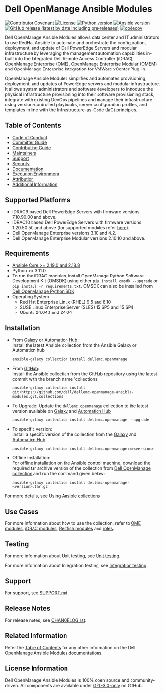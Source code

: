 # Dell OpenManage Ansible Modules

[![Contributor Covenant](https://img.shields.io/badge/Contributor%20Covenant-v2.1%20adopted-ff69b4.svg)](https://github.com/dell/dellemc-openmanage-ansible-modules/blob/collections/docs/CODE_OF_CONDUCT.md)
[![License](https://img.shields.io/github/license/dell/dellemc-openmanage-ansible-modules)](https://github.com/dell/dellemc-openmanage-ansible-modules/blob/collections/LICENSE)
[![Python version](https://img.shields.io/badge/python-3.11.12+-blue.svg)](https://www.python.org/downloads/)
[![Ansible version](https://img.shields.io/badge/ansible_core-2.18.6+-blue.svg)](https://pypi.org/project/ansible/)
[![GitHub release (latest by date including pre-releases)](https://img.shields.io/github/v/release/dell/dellemc-openmanage-ansible-modules?include_prereleases&label=latest&style=flat-square)](https://github.com/dell/dellemc-openmanage-ansible-modules/releases)
[![codecov](https://codecov.io/gh/dell/dellemc-openmanage-ansible-modules/branch/collections/graph/badge.svg)](https://app.codecov.io/gh/dell/dellemc-openmanage-ansible-modules)

Dell OpenManage Ansible Modules allows data center and IT administrators to use RedHat Ansible to automate and orchestrate the configuration, deployment, and update of Dell PowerEdge Servers and modular infrastructure by leveraging the management automation capabilities in-built into the Integrated Dell Remote Access Controller (iDRAC), OpenManage Enterprise (OME), OpenManage Enterprise Modular (OMEM) and OpenManage Enterprise Integration for VMWare vCenter Plug-in.

OpenManage Ansible Modules simplifies and automates provisioning, deployment, and updates of PowerEdge servers and modular infrastructure. It allows system administrators and software developers to introduce the physical infrastructure provisioning into their software provisioning stack, integrate with existing DevOps pipelines and manage their infrastructure using version-controlled playbooks, server configuration profiles, and templates in line with the Infrastructure-as-Code (IaC) principles.

## Table of Contents

  * [Code of Conduct](https://github.com/dell/dellemc-openmanage-ansible-modules/blob/collections/docs/CODE_OF_CONDUCT.md)
  * [Committer Guide](https://github.com/dell/dellemc-openmanage-ansible-modules/blob/collections/docs/COMMITTER_GUIDE.md)
  * [Contributing Guide](https://github.com/dell/dellemc-openmanage-ansible-modules/blob/collections/docs/CONTRIBUTING.md)
  * [Maintainers](https://github.com/dell/dellemc-openmanage-ansible-modules/blob/collections/docs/MAINTAINERS.md)
  * [Support](https://github.com/dell/dellemc-openmanage-ansible-modules/blob/collections/docs/SUPPORT.md)
  * [Security](https://github.com/dell/dellemc-openmanage-ansible-modules/blob/collections/docs/SECURITY.md)
  * [Documentation](https://github.com/dell/dellemc-openmanage-ansible-modules/blob/collections/docs/DOCUMENTATION.md)
  * [Execution Environment](https://github.com/dell/dellemc-openmanage-ansible-modules/blob/collections/docs/EXECUTION_ENVIRONMENT.md)
  * [Attribution](https://github.com/dell/dellemc-openmanage-ansible-modules/blob/collections/docs/ATTRIBUTION.md)
  * [Additional Information](https://github.com/dell/dellemc-openmanage-ansible-modules/blob/collections/docs/ADDITIONAL_INFORMATION.md)

## Supported Platforms
  * iDRAC9 based Dell PowerEdge Servers with firmware versions 7.10.90.00 and above.
  * iDRAC10 based Dell PowerEdge Servers with firmware versions 1.20.50.50 and above (for supported modules refer [here](https://github.com/dell/dellemc-openmanage-ansible-modules/blob/collections/docs/README.md)).
  * Dell OpenManage Enterprise versions 3.10 and 4.2.
  * Dell OpenManage Enterprise Modular versions 2.10.10 and above.

## Requirements
  * [Ansible Core >= 2.19.0 and 2.18.8](https://github.com/ansible/ansible)
  * Python >= 3.11.0
  * To run the iDRAC modules, install OpenManage Python Software Development Kit (OMSDK) 
  using either ```pip install omsdk --upgrade``` or ```pip install -r requirements.txt```. 
  OMSDK can also be installed from [Dell OpenManage Python SDK](https://github.com/dell/omsdk)
  * Operating System
    * Red Hat Enterprise Linux (RHEL) 9.5 and 8.10
    * SUSE Linux Enterprise Server (SLES) 15 SP5 and 15 SP4
    * Ubuntu 24.04.1 and 24.04

## Installation

* From [Galaxy](https://galaxy.ansible.com/dellemc/openmanage) or [Automation Hub](https://console.redhat.com/ansible/automation-hub/repo/published/dellemc/openmanage):  
Install the latest Ansible collection from the Ansible Galaxy or Automation hub 
  ```
  ansible-galaxy collection install dellemc.openmanage
  ```

* From [GitHub](https://github.com/dell/dellemc-openmanage-ansible-modules/tree/collections):  
Install the Ansible collection from the GitHub repository using the latest commit with the branch name 'collections'  
  ```
  ansible-galaxy collection install git+https://github.com/dell/dellemc-openmanage-ansible-modules.git,collections
  ```

* To Upgrade:
Update the `dellemc.openmanage` collection to the latest version available on [Galaxy](https://galaxy.ansible.com/dellemc/openmanage) and [Automation Hub](https://console.redhat.com/ansible/automation-hub/repo/published/dellemc/openmanage)
  ```
  ansible-galaxy collection install dellemc.openmanage --upgrade
  ```

* To specific version:  
Install a specifc version of the collection from the [Galaxy](https://galaxy.ansible.com/dellemc/openmanage) and [Automation Hub](https://console.redhat.com/ansible/automation-hub/repo/published/dellemc/openmanage)
  ```
  ansible-galaxy collection install dellemc.openmanage:==<version>
  ```

* Offline Installation:  
For offline installation on the Ansible control machine, download the required tar archive version of the collection from [Dell OpenManage collection](https://galaxy.ansible.com/dellemc/openmanage) and run the command given below:  
    ```
    ansible-galaxy collection install dellemc-openmanage-<version>.tar.gz
    ```

For more details, see [Using Ansible collections](https://docs.ansible.com/ansible/devel/user_guide/collections_using.html)

## Use Cases
For more information about how to use the collection, refer to [OME modules](https://github.com/dell/dellemc-openmanage-ansible-modules/tree/collections/playbooks/ome), [iDRAC modules](https://github.com/dell/dellemc-openmanage-ansible-modules/tree/collections/playbooks/idrac), [Redfish modules](https://github.com/dell/dellemc-openmanage-ansible-modules/tree/collections/playbooks/redfish) and [roles](https://github.com/dell/dellemc-openmanage-ansible-modules/tree/collections/playbooks/roles). 

## Testing

For more information about Unit testing, see [Unit testing](https://github.com/dell/dellemc-openmanage-ansible-modules/blob/collections/tests/README.md).

For more information about Integration testing, see [Integration testing](https://github.com/dell/dellemc-openmanage-ansible-modules/blob/collections/tests/integration/README.md).

## Support

For support, see [SUPPORT.md](https://github.com/dell/dellemc-openmanage-ansible-modules/blob/collections/docs/SUPPORT.md).

## Release Notes

For release notes, see [CHANGELOG.rst](https://github.com/dell/dellemc-openmanage-ansible-modules/blob/collections/CHANGELOG.rst).

## Related Information
Refer the [Table of Contents](https://github.com/dell/dellemc-openmanage-ansible-modules/blob/collections/README.md#table-of-contents) for any other information on the Dell OpenManage Ansible Modules documentations.

## License Information
Dell OpenManage Ansible Modules is 100% open source and community-driven. All components are available under [GPL-3.0-only](https://www.gnu.org/licenses/gpl-3.0.html) on GitHub.
